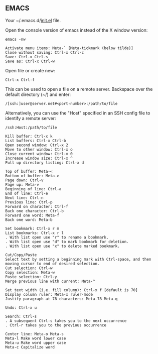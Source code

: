 ## EMACS
Your ~/.emacs.d/[init.el](dot-files/emacs.d-init.el.txt) file.

Open the console version of emacs instead of the X window version:
```
emacs -nw
```
 
```
Activate menu items: Meta-` [Meta-tickmark (below tilde)]
Close without saving: Ctrl-x Ctrl-c
Save: Ctrl-x Ctrl-s
Save as: Ctrl-x Ctrl-w
```
Open file or create new:
```
Ctrl-x Ctrl-f
```
This can be used to open a file on a remote server. Backspace over the default directory (~/) and enter:
```
/[ssh:]user@server.net#<port-number>:/path/to/file
```
Alternatively, you can use the "Host" specified in an SSH config file to identify a remote server:
```
/ssh:Host:/path/to/file
```

```
Kill buffer: Ctrl-x k
List buffers: Ctrl-x Ctrl-b
Open second window: Ctrl-x 2
Move to other window: Ctrl-x o
Close current window: Ctrl-x 0
Increase window size: Ctrl-x ^
Pull up directory listing: Ctrl-x d 

Top of buffer: Meta-< 
Bottom of buffer: Meta-> 
Page down: Ctrl-v 
Page up: Meta-v 
Beginning of line: Ctrl-a 
End of line: Ctrl-e 
Next line: Ctrl-n 
Previous line: Ctrl-p 
Forward on character: Ctrl-f 
Back one character: Ctrl-b 
Forward one word: Meta-f 
Back one word: Meta-b 

Set bookmark: Ctrl-x r m 
List bookmarks: Ctrl-x r l 
. With list open use "r" to rename a bookmark. 
. With list open use "d" to mark bookmark for deletion. 
. With list open use "x" to delete marked bookmark. 

Cut/Copy/Paste 
Select text by setting a beginning mark with Ctrl-space, and then 
moving cursor to end of desired selection. 
Cut selection: Ctrl-w 
Copy selection: Meta-w 
Paste selection: Ctrl-y 
Merge previous line with current: Meta-^ 

Set text width (i.e. fill column): Ctrl-x f [default is 70] 
Display column ruler: Meta-x ruler-mode 
Justify paragraph at 78 characters: Meta-78 Meta-q 

Undo: Ctrl-x u

Search: Ctrl-s 
. A subsequent Ctrl-s takes you to the next occurrence 
. Ctrl-r takes you to the previous occurrence 

Center line: Meta-o Meta-s 
Meta-l Make word lower case 
Meta-u Make word upper case 
Meta-c Capitalize word
```
